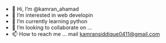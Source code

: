 - 👋 Hi, I’m @kamran_ahamad
- 👀 I’m interested in web developin
- 🌱 I’m currently learning python
- 💞️ I’m looking to collaborate on ...
- 📫 How to reach me ...
mail 
kamransiddique0411@gmail.com
<!---
kam0411/kam0411 is a ✨ special ✨ repository because its `README.md` (this file) appears on your GitHub profile.
You can click the Preview link to take a look at your changes.
--->
